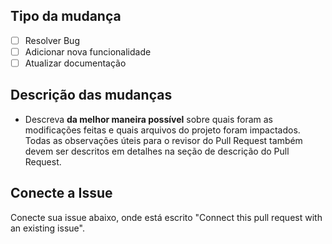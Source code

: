 <!--
LEIA OS COMENTÁRIOS, ELES POSSUEM INSTRUÇÕES!
 -->

<!-- Caso exista, o header acima deve ser apagado -->

<!-- Escolha uma das opções -->

## Tipo da mudança

- [ ] Resolver Bug
- [ ] Adicionar nova funcionalidade
- [ ] Atualizar documentação

## Descrição das mudanças

<!-- lembre-se de apagar o texto abaixo -->

- Descreva **da melhor maneira possível** sobre quais foram as modificações feitas e quais arquivos do projeto foram impactados. Todas as observações úteis para o revisor do Pull Request também devem ser descritos em detalhes na seção de descrição do Pull Request.

## Conecte a Issue

Conecte sua issue abaixo, onde está escrito "Connect this pull request with an existing issue".
